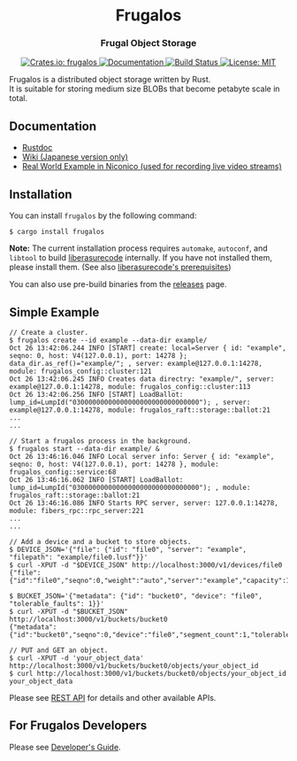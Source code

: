 <h1 align="center">Frugalos</h1>
<h3 align="center">Frugal Object Storage</h3>

<p align="center">
 <a href="https://crates.io/crates/frugalos">
 <img src="https://img.shields.io/crates/v/frugalos.svg" alt="Crates.io: frugalos">
 </a>
 <a href="https://docs.rs/frugalos">
  <img src="https://docs.rs/frugalos/badge.svg" alt="Documentation">
 </a>
 <a href="https://travis-ci.org/frugalos/frugalos">
   <img src="https://travis-ci.org/frugalos/frugalos.svg?branch=master" alt="Build Status">
 </a>
 <a href="LICENSE">
  <img src="https://img.shields.io/badge/license-MIT-blue.svg" alt="License: MIT">
 </a>
</p>

Frugalos is a distributed object storage written by Rust.  
It is suitable for storing medium size BLOBs that become petabyte scale in total.

Documentation
-------------

- [Rustdoc](https://docs.rs/frugalos)
- [Wiki (Japanese version only)](https://github.com/frugalos/frugalos/wiki)
- [Real World Example in Niconico (used for recording live video streams)][niconico example]

[niconico example]: https://dwango.github.io/articles/frugalos/

Installation
------------

You can install `frugalos` by the following command:
```console
$ cargo install frugalos
```

**Note:** The current installation process requires `automake`, `autoconf`, and `libtool` to build [liberasurecode] internally. If you have not installed them, please install them. (See also [liberasurecode's prerequisites])

You can also use pre-build binaries from the [releases] page.

[liberasurecode]: https://github.com/frugalos/liberasurecode
[liberasurecode's prerequisites]: https://github.com/frugalos/liberasurecode#prerequisites-to-build
[releases]: https://github.com/frugalos/frugalos/releases


Simple Example
------------
```console
// Create a cluster.
$ frugalos create --id example --data-dir example/
Oct 26 13:42:06.244 INFO [START] create: local=Server { id: "example", seqno: 0, host: V4(127.0.0.1), port: 14278 }; data_dir.as_ref()="example/"; , server: example@127.0.0.1:14278, module: frugalos_config::cluster:121
Oct 26 13:42:06.245 INFO Creates data directry: "example/", server: example@127.0.0.1:14278, module: frugalos_config::cluster:113
Oct 26 13:42:06.256 INFO [START] LoadBallot: lump_id=LumpId("03000000000000000000000000000000"); , server: example@127.0.0.1:14278, module: frugalos_raft::storage::ballot:21
...
...

// Start a frugalos process in the background.
$ frugalos start --data-dir example/ &
Oct 26 13:46:16.046 INFO Local server info: Server { id: "example", seqno: 0, host: V4(127.0.0.1), port: 14278 }, module: frugalos_config::service:68
Oct 26 13:46:16.062 INFO [START] LoadBallot: lump_id=LumpId("03000000000000000000000000000000"); , module: frugalos_raft::storage::ballot:21
Oct 26 13:46:16.086 INFO Starts RPC server, server: 127.0.0.1:14278, module: fibers_rpc::rpc_server:221
...
...

// Add a device and a bucket to store objects.
$ DEVICE_JSON='{"file": {"id": "file0", "server": "example", "filepath": "example/file0.lusf"}}'
$ curl -XPUT -d "$DEVICE_JSON" http://localhost:3000/v1/devices/file0
{"file":{"id":"file0","seqno":0,"weight":"auto","server":"example","capacity":19556691462,"filepath":"example/file0.lusf"}}%

$ BUCKET_JSON='{"metadata": {"id": "bucket0", "device": "file0", "tolerable_faults": 1}}'
$ curl -XPUT -d "$BUCKET_JSON" http://localhost:3000/v1/buckets/bucket0
{"metadata":{"id":"bucket0","seqno":0,"device":"file0","segment_count":1,"tolerable_faults":1}}%

// PUT and GET an object.
$ curl -XPUT -d 'your_object_data' http://localhost:3000/v1/buckets/bucket0/objects/your_object_id
$ curl http://localhost:3000/v1/buckets/bucket0/objects/your_object_id
your_object_data
```

Please see [REST API] for details and other available APIs.

[REST API]: https://github.com/frugalos/frugalos/wiki/REST-API


For Frugalos Developers
-----------------------

Please see [Developer's Guide].

[Developer's Guide]: https://github.com/frugalos/frugalos/wiki/Developer%27s-Guide
